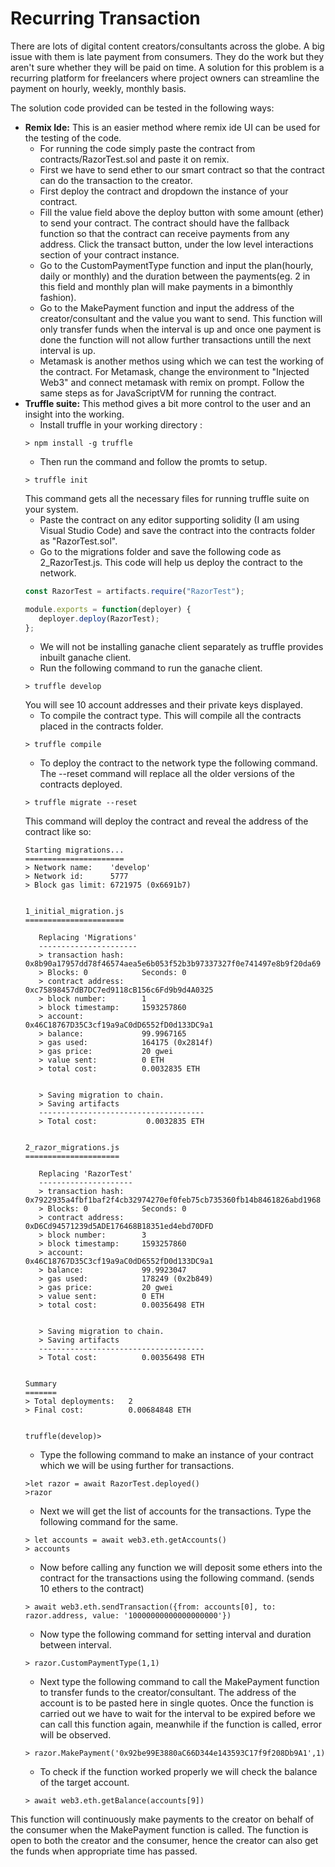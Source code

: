 # Recurring Transaction
There are lots of digital content creators/consultants across the globe. A big issue with them is late payment from consumers. They do the work but they aren't sure whether they will be paid on time. A solution for this problem is a recurring platform for freelancers where project owners can streamline the payment on hourly, weekly, monthly basis.

The solution code provided can be tested in the following ways:
- **Remix Ide:** This is an easier method where remix ide UI can be used for the testing of the code.
  - For running the code simply paste the contract from contracts/RazorTest.sol and paste it on remix.
  - First we have to send ether to our smart contract so that the contract can do the transaction to the creator.
  - First deploy the contract and dropdown the instance of your contract.
  - Fill the value field above the deploy button with some amount (ether) to send your contract. The contract should have the fallback function so that the contract can receive payments from any address. Click the transact button, under the low level interactions section of your contract instance.
  - Go to the CustomPaymentType function and input the plan(hourly, daily or monthly) and the duration between the payments(eg. 2 in this field and monthly plan will make payments in a bimonthly fashion). 
  - Go to the MakePayment function and input the address of the creator/consultant and the value you want to send. This function will only transfer funds when the interval is up and once one payment is done the function will not allow further transactions untill the next interval is up.
  - Metamask is another methos using which we can test the working of the contract. For Metamask, change the environment to "Injected Web3" and connect metamask with remix on prompt. Follow the same steps as for JavaScriptVM for running the contract.
- **Truffle suite:** This method gives a bit more control to the user and an insight into the working.
  - Install truffle in your working directory : 
  ```shell
  > npm install -g truffle
  ```
  - Then run the command and follow the promts to setup.
  ```shell
  > truffle init
  ``` 
  This command gets all the necessary files for running truffle suite on your system.
  - Paste the contract on any editor supporting solidity (I am using Visual Studio Code) and save the contract into the contracts folder as "RazorTest.sol".
  - Go to the migrations folder and save the following code as 2_RazorTest.js. This code will help us deploy the contract to the network. 
  ```javascript
  const RazorTest = artifacts.require("RazorTest");

  module.exports = function(deployer) {
     deployer.deploy(RazorTest);
  };
  ```
  - We will not be installing ganache client separately as truffle provides inbuilt ganache client.
  - Run the following command to run the ganache client.
  ```shell
  > truffle develop
  ```
  You will see 10 account addresses and their private keys displayed.
  - To compile the contract type. This will compile all the contracts placed in the contracts folder.
  ```shell
  > truffle compile
  ```
  - To deploy the contract to the network type the following command. The --reset command will replace all the older versions of the contracts deployed.
  ```shell
  > truffle migrate --reset
  ```
  This command will deploy the contract and reveal the address of the contract like so:
  ```shell
  Starting migrations...
  ======================
  > Network name:    'develop'
  > Network id:      5777
  > Block gas limit: 6721975 (0x6691b7)


  1_initial_migration.js
  ======================

     Replacing 'Migrations'
     ----------------------
     > transaction hash:    0x8b90a17957dd78f46574aea5e6b053f52b3b97337327f0e741497e8b9f20da69
     > Blocks: 0            Seconds: 0
     > contract address:    0xc75898457dB7DC7ed9118cB156c6Fd9b9d4A0325
     > block number:        1
     > block timestamp:     1593257860
     > account:             0x46C18767D35C3cf19a9aC0dD6552fD0d133DC9a1
     > balance:             99.9967165
     > gas used:            164175 (0x2814f)
     > gas price:           20 gwei
     > value sent:          0 ETH
     > total cost:          0.0032835 ETH


     > Saving migration to chain.
     > Saving artifacts
     -------------------------------------
     > Total cost:           0.0032835 ETH


  2_razor_migrations.js
  =====================

     Replacing 'RazorTest'
     ---------------------
     > transaction hash:    0x7922935a4fbf1baf2f4cb32974270ef0feb75cb735360fb14b8461826abd1968
     > Blocks: 0            Seconds: 0
     > contract address:    0xD6Cd94571239d5ADE176468B18351ed4ebd70DFD
     > block number:        3
     > block timestamp:     1593257860
     > account:             0x46C18767D35C3cf19a9aC0dD6552fD0d133DC9a1
     > balance:             99.9923047
     > gas used:            178249 (0x2b849)
     > gas price:           20 gwei
     > value sent:          0 ETH
     > total cost:          0.00356498 ETH


     > Saving migration to chain.
     > Saving artifacts
     -------------------------------------
     > Total cost:          0.00356498 ETH


  Summary
  =======
  > Total deployments:   2
  > Final cost:          0.00684848 ETH


  truffle(develop)>
  ```
  - Type the following command to make an instance of your contract which we will be using further for transactions.
  ```shell
  >let razor = await RazorTest.deployed()
  >razor
  ```
  - Next we will get the list of accounts for the transactions. Type the following command for the same.
  ```shell
  > let accounts = await web3.eth.getAccounts()
  > accounts
  ```
  - Now before calling any function we will deposit some ethers into the contract for the transactions using the following command. (sends 10 ethers to the contract)
  ```shell
  > await web3.eth.sendTransaction({from: accounts[0], to: razor.address, value: '10000000000000000000'})
  ```
  - Now type the following command for setting interval and duration between interval.
  ```shell
  > razor.CustomPaymentType(1,1)
  ```
  - Next type the following command to call the MakePayment function to transfer funds to the creator/consultant. The address of the account is to be pasted here in single quotes. Once the function is carried out we have to wait for the interval to be expired before we can call this function again, meanwhile if the function is called, error will be observed.
  ```shell
  > razor.MakePayment('0x92be99E3880aC66D344e143593C17f9f208Db9A1',1) 
  ```
  - To check if the function worked properly we will check the balance of the target account.
  ```shell
  > await web3.eth.getBalance(accounts[9])
  ```
This function will continuously make payments to the creator on behalf of the consumer when the MakePayment function is called. The function is open to both the creator and the consumer, hence the creator can also get the funds when appropriate time has passed.
